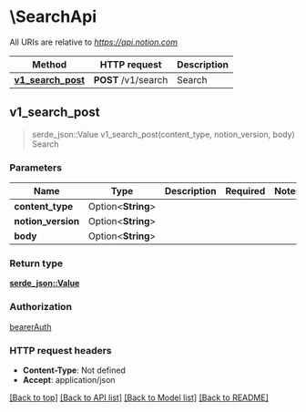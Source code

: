 # \SearchApi

All URIs are relative to *https://api.notion.com*

Method | HTTP request | Description
------------- | ------------- | -------------
[**v1_search_post**](SearchApi.md#v1_search_post) | **POST** /v1/search | Search



## v1_search_post

> serde_json::Value v1_search_post(content_type, notion_version, body)
Search

### Parameters


Name | Type | Description  | Required | Notes
------------- | ------------- | ------------- | ------------- | -------------
**content_type** | Option<**String**> |  |  |
**notion_version** | Option<**String**> |  |  |
**body** | Option<**String**> |  |  |

### Return type

[**serde_json::Value**](serde_json::Value.md)

### Authorization

[bearerAuth](../README.md#bearerAuth)

### HTTP request headers

- **Content-Type**: Not defined
- **Accept**: application/json

[[Back to top]](#) [[Back to API list]](../README.md#documentation-for-api-endpoints) [[Back to Model list]](../README.md#documentation-for-models) [[Back to README]](../README.md)


